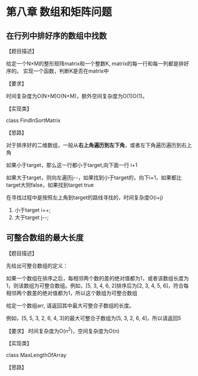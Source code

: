 # 第八章 数组和矩阵问题

## 在行列中排好序的数组中找数

【题目描述】

给定一个N×M的整形矩阵matrix和一个整数K, matrix的每一行和每一列都是排好序的。
实现一个函数，判断K是否在matrix中

【要求】

时间复杂度为O(N+M)O(N+M)，额外空间复杂度为O(1)O(1)。

【实现类】

class FindInSortMatrix

【思路】

对于排序好的二维数组，一般从**右上角遍历到左下角**，或者左下角遍历遍历到右上角

如果小于target，那么这一行都小于target,向下面一行 i+1

如果大于target，则向左遍历j--，如果找到小于target的，向下i+1，如果都比target大则false，如果找到target true

在寻找过程中是按照左上角到target的路线寻找的，时间复杂度O(i+j)

1. 小于target i++; 
2. 大于target j--;

## 可整合数组的最大长度

【题目描述】

先给出可整合数组的定义：

如果一个数组在排序之后，每相邻两个数的差的绝对值都为1，或者该数组长度为1，则该数组为可整合数组。例如，[5, 3, 4, 6, 2]排序后为[2, 3, 4, 5, 6]，符合每相邻两个数差的绝对值都为1，所以这个数组为可整合数组

给定一个数组arr, 请返回其中最大可整合子数组的长度。

例如，[5, 5, 3, 2, 6, 4, 3]的最大可整合子数组为[5, 3, 2, 6, 4]，所以请返回5

【要求】
时间复杂度为O(n<sup>2</sup>)，空间复杂度为O(n)

【实现类】

class MaxLengthOfArray

【思路】

